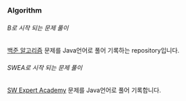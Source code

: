 ### Algorithm

###### B로 시작 되는 문제 풀이
[백준 알고리즘](https://www.acmicpc.net/) 문제를 Java언어로 풀어 기록하는 repository입니다.

###### SWEA로 시작 되는 문제 풀이
[SW Expert Academy](https://swexpertacademy.com/main/main.do) 문제를 Java언어로 풀어 기록합니다.
